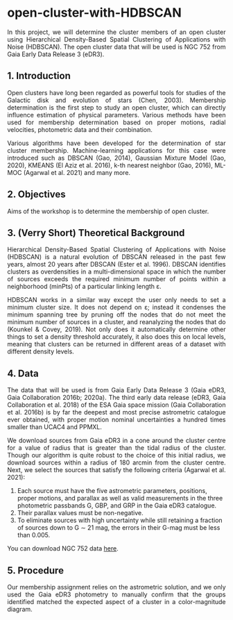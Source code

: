 # open-cluster-with-HDBSCAN

<p align = "justify">  In this project, we will determine the cluster members of an open cluster using Hierarchical Density-Based Spatial Clustering of Applications with Noise (HDBSCAN). The open cluster data that will be used is NGC 752 from Gaia Early Data Release 3 (eDR3). </p> 

## 1. Introduction

<p align = "justify"> Open clusters have long been regarded as powerful tools for studies of the Galactic disk and evolution of stars (Chen, 2003). Membership determination is the first step to study an open cluster, which can directly influence estimation of physical parameters. Various methods have been used for membership determination based on proper motions, radial velocities, photometric data and their combination.
</p>
<p align = "justify"> Various algorithms have been developed for the determination of star cluster membership. Machine-learning applications for this case were introduced such as DBSCAN (Gao, 2014), Gaussian Mixture Model (Gao, 2020), KMEANS (El Aziz et al. 2016), k-th nearest neighbor (Gao, 2016), ML-MOC (Agarwal et al. 2021) and many more.
</p>

## 2. Objectives

<p align = "justify"> Aims of the workshop is to determine the membership of open cluster.</li> 
</ol>
</p>

## 3. (Verry Short) Theoretical Background

<p align = "justify"> Hierarchical Density-Based Spatial Clustering of Applications with Noise (HDBSCAN) is a natural evolution of DBSCAN released in the past few years, almost 20 years after DBSCAN (Ester et al. 1996). DBSCAN identifies clusters as overdensities in a multi-dimensional space in which the number of sources exceeds the required minimum number of points within a neighborhood (minPts) of a particular linking length ε. </p>

<p align = "justify"> HDBSCAN works in a similar way except the user only needs to set a minimum cluster size. It does not depend on ε; instead it condenses the minimum spanning tree by pruning off the nodes that do not meet the minimum number of sources in a cluster, and reanalyzing the nodes that do (Kounkel & Covey, 2019). Not only does it automatically determine other things to set a density threshold accurately, it also does this on local levels, meaning that clusters can be returned in different areas of a dataset with different density levels. </p>

## 4. Data

<p align = "justify"> The data that will be used is from Gaia Early Data Release 3 (Gaia eDR3, Gaia Collaboration 2016b; 2020a). The third early data release (eDR3, Gaia Collaboration et al. 2018) of the ESA Gaia space mission (Gaia Collaboration et al. 2016b) is by far the deepest and most precise astrometric catalogue ever obtained, with proper motion nominal uncertainties a hundred times smaller than UCAC4 and PPMXL. 
</p>

<p align = "justify"> We download sources from Gaia eDR3 in a cone around the cluster centre for a value of radius that is greater than the tidal radius of the cluster. Though our algorithm is quite robust to the choice of this initial radius, we download sources within a radius of 180 arcmin from the cluster centre. Next, we select the sources that satisfy the following criteria (Agarwal et al. 2021):
<ol type="1">
<li>Each source must have the five astrometric parameters, positions, proper motions, and parallax as well as valid measurements in the three photometric passbands G, GBP, and GRP in the Gaia eDR3 catalogue.</li>
<li>Their parallax values must be non-negative.</li>
<li>To eliminate sources with high uncertainty while still retaining a fraction of sources down to G ∼ 21 mag, the errors in their G-mag must be less than 0.005.</li>
</ol>
</p>

You can download NGC 752 data [here](https://drive.google.com/file/d/1krYBlajvirNH5L_1GXfxUIxbeMZoKpUT/view?usp=sharing).

## 5. Procedure

<p align = "justify"> Our membership assignment relies on the astrometric solution, and we only used the Gaia eDR3 photometry to manually confirm that the groups identified matched the expected aspect of a cluster in a color-magnitude diagram.
</p>
